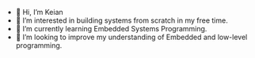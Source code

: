 - 👋 Hi, I’m Keian
- 👀 I’m interested in building systems from scratch in my free time.
- 🌱 I’m currently learning Embedded Systems Programming.
- 💞️ I’m looking to improve my understanding of Embedded and low-level programming.

<!---
kkeian/kkeian is a ✨ special ✨ repository because its `README.md` (this file) appears on your GitHub profile.
You can click the Preview link to take a look at your changes.
--->

